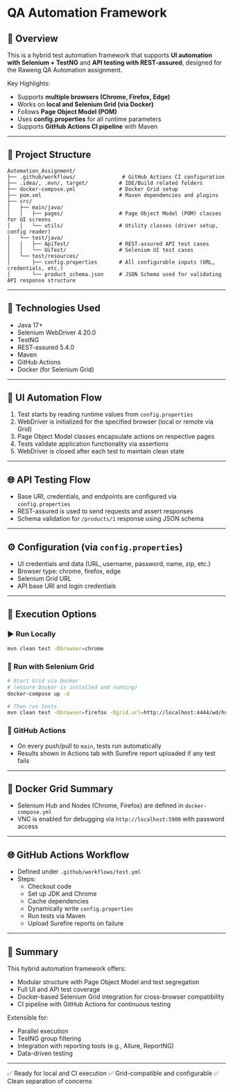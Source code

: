 # QA Automation Framework

## 📌 Overview

This is a hybrid test automation framework that supports **UI automation with Selenium + TestNG** and **API testing with REST-assured**, designed for the Raweng QA Automation assignment.

Key Highlights:
- Supports **multiple browsers (Chrome, Firefox, Edge)**
- Works on **local and Selenium Grid (via Docker)**
- Follows **Page Object Model (POM)**
- Uses **config.properties** for all runtime parameters
- Supports **GitHub Actions CI pipeline** with Maven

---

## 🧱 Project Structure

```
Automation_Assignment/
├── .github/workflows/               # GitHub Actions CI configuration
├── .idea/, .mvn/, target/          # IDE/Build related folders
├── docker-compose.yml              # Docker Grid setup
├── pom.xml                         # Maven dependencies and plugins
├── src/
│   ├── main/java/
│   │   ├── pages/                  # Page Object Model (POM) classes for UI screens
│   │   └── utils/                  # Utility classes (driver setup, config reader)
│   └── test/java/
│   │   ├── ApiTest/                # REST-assured API test cases
│   │   └── UiTest/                 # Selenium UI test cases
│   └── test/resources/
│       ├── config.properties       # All configurable inputs (URL, credentials, etc.)
│       └── product_schema.json     # JSON Schema used for validating API response structure

```

---

## 🔧 Technologies Used

- Java 17+
- Selenium WebDriver 4.20.0
- TestNG
- REST-assured 5.4.0
- Maven
- GitHub Actions
- Docker (for Selenium Grid)

---

## 🚦 UI Automation Flow

1. Test starts by reading runtime values from `config.properties`
2. WebDriver is initialized for the specified browser (local or remote via Grid)
3. Page Object Model classes encapsulate actions on respective pages
4. Tests validate application functionality via assertions
5. WebDriver is closed after each test to maintain clean state

---

## 🌐 API Testing Flow

- Base URI, credentials, and endpoints are configured via `config.properties`
- REST-assured is used to send requests and assert responses
- Schema validation for `/products/1` response using JSON schema

---

## ⚙️ Configuration (via `config.properties`)

- UI credentials and data (URL, username, password, name, zip, etc.)
- Browser type: chrome, firefox, edge
- Selenium Grid URL
- API base URI and login credentials

---

## 📆 Execution Options

### ▶️ Run Locally
```bash
mvn clean test -Dbrowser=chrome
```

### 🧪 Run with Selenium Grid
```bash
# Start Grid via Docker
# (ensure Docker is installed and running)
docker-compose up -d

# Then run tests
mvn clean test -Dbrowser=firefox -Dgrid.url=http://localhost:4444/wd/hub
```

### 🤖 GitHub Actions
- On every push/pull to `main`, tests run automatically
- Results shown in Actions tab with Surefire report uploaded if any test fails

---

## 🐳 Docker Grid Summary

- Selenium Hub and Nodes (Chrome, Firefox) are defined in `docker-compose.yml`
- VNC is enabled for debugging via `http://localhost:5900` with password access

---

## 🌐 GitHub Actions Workflow

- Defined under `.github/workflows/test.yml`
- Steps:
  - Checkout code
  - Set up JDK and Chrome
  - Cache dependencies
  - Dynamically write `config.properties`
  - Run tests via Maven
  - Upload Surefire reports on failure

---

## 🏁 Summary

This hybrid automation framework offers:
- Modular structure with Page Object Model and test segregation
- Full UI and API test coverage
- Docker-based Selenium Grid integration for cross-browser compatibility
- CI pipeline with GitHub Actions for continuous testing

Extensible for:
- Parallel execution
- TestNG group filtering
- Integration with reporting tools (e.g., Allure, ReportNG)
- Data-driven testing

---

✅ Ready for local and CI execution
✅ Grid-compatible and configurable
✅ Clean separation of concerns
